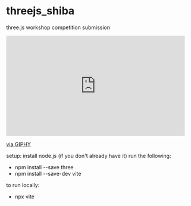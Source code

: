 # threejs_shiba
three.js workshop competition submission

<iframe src="https://giphy.com/embed/g1QFdUA6dKEyj2iHpP" width="480" height="270" frameBorder="0" class="giphy-embed" allowFullScreen></iframe><p><a href="https://giphy.com/gifs/g1QFdUA6dKEyj2iHpP">via GIPHY</a></p>

setup:
install node.js (if you don't already have it)
run the following:
  - npm install --save three
  - npm install --save-dev vite
 
 to run locally:
  - npx vite
